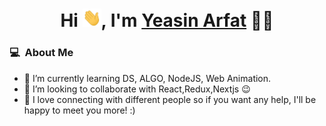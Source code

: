 # <center> Hi <img src="https://raw.githubusercontent.com/ABSphreak/ABSphreak/master/gifs/Hi.gif" width="30">, I'm [Yeasin Arfat](https://twitter.com/iamyeasiin) 👨‍💻 </center>

 

<h3> 💻 &nbsp;About Me </h3>

- 🌱 I’m currently learning DS, ALGO, NodeJS, Web Animation.
- 👯 I’m looking to collaborate with React,Redux,Nextjs :wink:
- 💬 I love connecting with different people so if you want any help, I'll be happy to meet you more! :)
 
 
